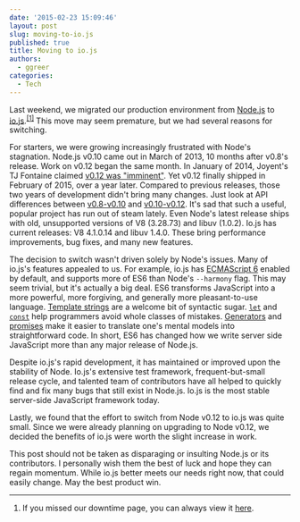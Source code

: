 ```yaml
---
date: '2015-02-23 15:09:46'
layout: post
slug: moving-to-io.js
published: true
title: Moving to io.js
authors:
  - ggreer
categories:
  - Tech
---
```


Last weekend, we migrated our production environment from [Node.js](https://nodejs.org/) to [io.js](https://iojs.org/).<sup>[\[1\]](#ref_1)</sup> This move may seem premature, but we had several reasons for switching.

For starters, we were growing increasingly frustrated with Node's stagnation. Node.js v0.10 came out in March of 2013, 10 months after v0.8's release. Work on v0.12 began the same month. In January of 2014, Joyent's TJ Fontaine claimed [v0.12 was "imminent"](https://www.joyent.com/blog/node-js-and-the-road-ahead). Yet v0.12 finally shipped in February of 2015, over a year later. Compared to previous releases, those two years of development didn't bring many changes. Just look at API differences between [v0.8-v0.10](https://github.com/joyent/node/wiki/Api-changes-between-v0.8-and-v0.10) and [v0.10-v0.12](https://github.com/joyent/node/wiki/Api-changes-between-v0.10-and-v0.12). It's sad that such a useful, popular project has run out of steam lately. Even Node's latest release ships with old, unsupported versions of V8 (3.28.73) and libuv (1.0.2). Io.js has current releases: V8 4.1.0.14 and libuv 1.4.0. These bring performance improvements, bug fixes, and many new features.

The decision to switch wasn't driven solely by Node's issues. Many of io.js's features appealed to us. For example, io.js has [ECMAScript 6](https://iojs.org/en/es6.html) enabled by default, and supports more of ES6 than Node's `--harmony` flag. This may seem trivial, but it's actually a big deal. ES6 transforms JavaScript into a more powerful, more forgiving, and generally more pleasant-to-use language. [Template strings](https://developer.mozilla.org/en-US/docs/Web/JavaScript/Reference/template_strings) are a welcome bit of syntactic sugar. [`let`](https://developer.mozilla.org/en-US/docs/Web/JavaScript/Reference/Statements/let) and [`const`](https://developer.mozilla.org/en-US/docs/Web/JavaScript/Reference/Statements/const) help programmers avoid whole classes of mistakes. [Generators](https://developer.mozilla.org/en-US/docs/Web/JavaScript/Reference/Statements/function*) and [promises](https://developer.mozilla.org/en-US/docs/Web/JavaScript/Reference/Global_Objects/Promise) make it easier to translate one's mental models into straightforward code. In short, ES6 has changed how we write server side JavaScript more than any major release of Node.js.

Despite io.js's rapid development, it has maintained or improved upon the stability of Node. Io.js's extensive test framework, frequent-but-small release cycle, and talented team of contributors have all helped to quickly find and fix many bugs that still exist in Node.js. Io.js is the most stable server-side JavaScript framework today.

Lastly, we found that the effort to switch from Node v0.12 to io.js was quite small. Since we were already planning on upgrading to Node v0.12, we decided the benefits of io.js were worth the slight increase in work.

This post should not be taken as disparaging or insulting Node.js or its contributors. I personally wish them the best of luck and hope they can regain momentum. While io.js better meets our needs right now, that could easily change. May the best product win.

---

1. <span id="ref_1"></span> If you missed our downtime page, you can always view it [here](https://floobits.com/static/503.html).
